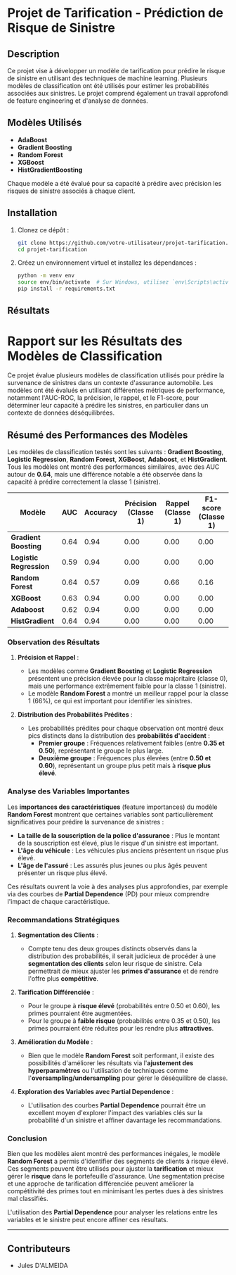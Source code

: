 ﻿# Projet de Tarification - Prédiction de Risque de Sinistre

## Description

Ce projet vise à développer un modèle de tarification pour prédire le risque de sinistre en utilisant des techniques de machine learning. Plusieurs modèles de classification ont été utilisés pour estimer les probabilités associées aux sinistres. Le projet comprend également un travail approfondi de feature engineering et d'analyse de données.

## Modèles Utilisés

- **AdaBoost**
- **Gradient Boosting**
- **Random Forest**
- **XGBoost**
- **HistGradientBoosting**

Chaque modèle a été évalué pour sa capacité à prédire avec précision les risques de sinistre associés à chaque client.

## Installation

1. Clonez ce dépôt :

   ```bash
   git clone https://github.com/votre-utilisateur/projet-tarification.git
   cd projet-tarification
   ```

2. Créez un environnement virtuel et installez les dépendances :

   ```bash
   python -m venv env
   source env/bin/activate  # Sur Windows, utilisez `env\Scripts\activate`
   pip install -r requirements.txt
   ```

## Résultats

# Rapport sur les Résultats des Modèles de Classification

Ce projet évalue plusieurs modèles de classification utilisés pour prédire la survenance de sinistres dans un contexte d'assurance automobile. Les modèles ont été évalués en utilisant différentes métriques de performance, notamment l'AUC-ROC, la précision, le rappel, et le F1-score, pour déterminer leur capacité à prédire les sinistres, en particulier dans un contexte de données déséquilibrées.

## Résumé des Performances des Modèles

Les modèles de classification testés sont les suivants : **Gradient Boosting**, **Logistic Regression**, **Random Forest**, **XGBoost**, **Adaboost**, et **HistGradient**. Tous les modèles ont montré des performances similaires, avec des AUC autour de **0.64**, mais une différence notable a été observée dans la capacité à prédire correctement la classe 1 (sinistre).

| **Modèle**           | **AUC** | **Accuracy** | **Précision (Classe 1)** | **Rappel (Classe 1)** | **F1-score (Classe 1)** |
|----------------------|---------|--------------|--------------------------|-----------------------|-------------------------|
| **Gradient Boosting** | 0.64    | 0.94         | 0.00                     | 0.00                  | 0.00                    |
| **Logistic Regression**| 0.59    | 0.94         | 0.00                     | 0.00                  | 0.00                    |
| **Random Forest**     | 0.64    | 0.57         | 0.09                     | 0.66                  | 0.16                    |
| **XGBoost**           | 0.63    | 0.94         | 0.00                     | 0.00                  | 0.00                    |
| **Adaboost**          | 0.62    | 0.94         | 0.00                     | 0.00                  | 0.00                    |
| **HistGradient**      | 0.64    | 0.94         | 0.00                     | 0.00                  | 0.00                    |

### Observation des Résultats

1. **Précision et Rappel** :
   - Les modèles comme **Gradient Boosting** et **Logistic Regression** présentent une précision élevée pour la classe majoritaire (classe 0), mais une performance extrêmement faible pour la classe 1 (sinistre).
   - Le modèle **Random Forest** a montré un meilleur rappel pour la classe 1 (66%), ce qui est important pour identifier les sinistres.

2. **Distribution des Probabilités Prédites** :
   - Les probabilités prédites pour chaque observation ont montré deux pics distincts dans la distribution des **probabilités d'accident** :
     - **Premier groupe** : Fréquences relativement faibles (entre **0.35 et 0.50**), représentant le groupe le plus large.
     - **Deuxième groupe** : Fréquences plus élevées (entre **0.50 et 0.60**), représentant un groupe plus petit mais à **risque plus élevé**.

### Analyse des Variables Importantes

Les **importances des caractéristiques** (feature importances) du modèle **Random Forest** montrent que certaines variables sont particulièrement significatives pour prédire la survenance de sinistres :

- **La taille de la souscription de la police d'assurance** : Plus le montant de la souscription est élevé, plus le risque d'un sinistre est important.
- **L'âge du véhicule** : Les véhicules plus anciens présentent un risque plus élevé.
- **L'âge de l'assuré** : Les assurés plus jeunes ou plus âgés peuvent présenter un risque plus élevé.

Ces résultats ouvrent la voie à des analyses plus approfondies, par exemple via des courbes de **Partial Dependence** (PD) pour mieux comprendre l'impact de chaque caractéristique.

### Recommandations Stratégiques

1. **Segmentation des Clients** :
   - Compte tenu des deux groupes distincts observés dans la distribution des probabilités, il serait judicieux de procéder à une **segmentation des clients** selon leur risque de sinistre. Cela permettrait de mieux ajuster les **primes d'assurance** et de rendre l'offre plus **compétitive**.

2. **Tarification Différenciée** :
   - Pour le groupe à **risque élevé** (probabilités entre 0.50 et 0.60), les primes pourraient être augmentées.
   - Pour le groupe à **faible risque** (probabilités entre 0.35 et 0.50), les primes pourraient être réduites pour les rendre plus **attractives**.

3. **Amélioration du Modèle** :
   - Bien que le modèle **Random Forest** soit performant, il existe des possibilités d'améliorer les résultats via l'**ajustement des hyperparamètres** ou l'utilisation de techniques comme l'**oversampling/undersampling** pour gérer le déséquilibre de classe.

4. **Exploration des Variables avec Partial Dependence** :
   - L'utilisation des courbes **Partial Dependence** pourrait être un excellent moyen d'explorer l'impact des variables clés sur la probabilité d'un sinistre et affiner davantage les recommandations.

### Conclusion

Bien que les modèles aient montré des performances inégales, le modèle **Random Forest** a permis d'identifier des segments de clients à risque élevé. Ces segments peuvent être utilisés pour ajuster la **tarification** et mieux gérer le **risque** dans le portefeuille d'assurance. Une segmentation précise et une approche de tarification différenciée peuvent améliorer la compétitivité des primes tout en minimisant les pertes dues à des sinistres mal classifiés.

L'utilisation des **Partial Dependence** pour analyser les relations entre les variables et le sinistre peut encore affiner ces résultats.

---

## Contributeurs

- Jules D'ALMEIDA
